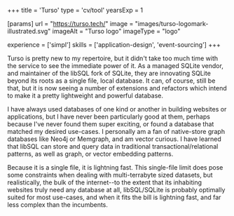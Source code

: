 +++
title = 'Turso'
type = 'cv/tool'
yearsExp = 1

[params]
  url = "https://turso.tech/"
  image = "images/turso-logomark-illustrated.svg"
  imageAlt = "Turso logo"
  imageType = "logo"

experience = ['simpl']
skills = ['application-design', 'event-sourcing']
+++

Turso is pretty new to my repertoire, but it didn't take too much time with the service to see the immediate power of it. As a managed SQLite vendor, and maintainer of the libSQL fork of SQLite, they are innovating SQLite beyond its roots as a single file, local database. It can, of course, still be that, but it is now seeing a number of extensions and refactors which intend to make it a pretty lightweight and powerful database.

I have always used databases of one kind or another in building websites or applications, but I have never been particularly good at them, perhaps because I've never found them super exciting, or found a database that matched my desired use-cases. I personally am a fan of native-store graph databases like Neo4j or Memgraph, and am vector curious. I have learned that libSQL can store and query data in traditional transactional/relational patterns, as well as graph, or vector embedding patterns.

Because it is a single file, it is lightning fast. This single-file limit does pose some constraints when dealing with multi-terrabyte sized datasets, but realistically, the bulk of the internet--to the extent that its inhabiting websites truly need any database at all, libSQL/SQLite is probably optimally suited for most use-cases, and when it fits the bill is lightning fast, and far less complex than the incumbents.
